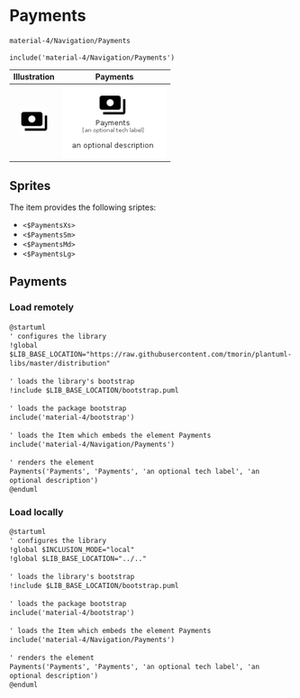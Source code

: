 # Payments


```text
material-4/Navigation/Payments
```

```text
include('material-4/Navigation/Payments')
```



| Illustration | Payments |
| :---: | :---: |
| ![illustration for Illustration](../../material-4/Navigation/Payments.png) | ![illustration for Payments](../../material-4/Navigation/Payments.Local.png) |



## Sprites
The item provides the following sriptes:

- `<$PaymentsXs>`
- `<$PaymentsSm>`
- `<$PaymentsMd>`
- `<$PaymentsLg>`





## Payments

### Load remotely
```plantuml
@startuml
' configures the library
!global $LIB_BASE_LOCATION="https://raw.githubusercontent.com/tmorin/plantuml-libs/master/distribution"

' loads the library's bootstrap
!include $LIB_BASE_LOCATION/bootstrap.puml

' loads the package bootstrap
include('material-4/bootstrap')

' loads the Item which embeds the element Payments
include('material-4/Navigation/Payments')

' renders the element
Payments('Payments', 'Payments', 'an optional tech label', 'an optional description')
@enduml
```

### Load locally
```plantuml
@startuml
' configures the library
!global $INCLUSION_MODE="local"
!global $LIB_BASE_LOCATION="../.."

' loads the library's bootstrap
!include $LIB_BASE_LOCATION/bootstrap.puml

' loads the package bootstrap
include('material-4/bootstrap')

' loads the Item which embeds the element Payments
include('material-4/Navigation/Payments')

' renders the element
Payments('Payments', 'Payments', 'an optional tech label', 'an optional description')
@enduml
```

